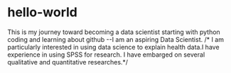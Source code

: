 # hello-world
This is my journey toward becoming a data scientist starting with python coding and learning about github
--I am an aspiring Data Scientist. 
/* I am particularly interested in using data science to explain health data.I have experience in using SPSS for research. I have embarged on several qualitative and quantitative researches.*/
